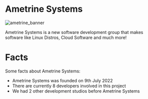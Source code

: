 # Ametrine Systems
![ametrine_banner](https://user-images.githubusercontent.com/81520713/175667527-25e6bea5-abee-47fc-8987-16609f5ab6ad.png)

Ametrine Systems is a new software development group that makes software like Linux Distros, Cloud Software and much more!

# Facts
Some facts about Ametrine Systems:

* Ametrine Systems was founded on 9th July 2022
* There are currently 8 developers involved in this project
* We had 2 other development studios before Ametrine Systems

